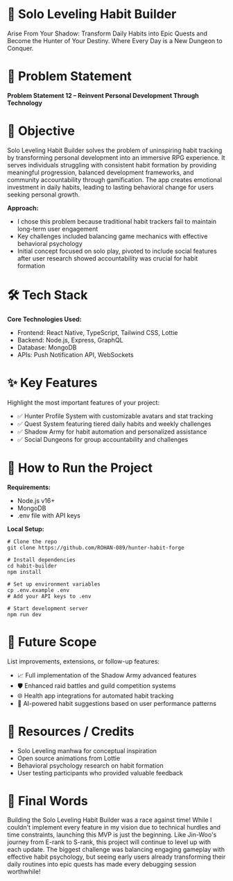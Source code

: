 
# 🚀 Solo Leveling Habit Builder
Arise From Your Shadow: Transform Daily Habits into Epic Quests and Become the Hunter of Your Destiny. Where Every Day is a New Dungeon to Conquer.

# 📌 Problem Statement
**Problem Statement 12 – Reinvent Personal Development Through Technology**

# 🎯 Objective
Solo Leveling Habit Builder solves the problem of uninspiring habit tracking by transforming personal development into an immersive RPG experience. It serves individuals struggling with consistent habit formation by providing meaningful progression, balanced development frameworks, and community accountability through gamification. The app creates emotional investment in daily habits, leading to lasting behavioral change for users seeking personal growth.

**Approach:**
* I chose this problem because traditional habit trackers fail to maintain long-term user engagement
* Key challenges included balancing game mechanics with effective behavioral psychology
* Initial concept focused on solo play, pivoted to include social features after user research showed accountability was crucial for habit formation

# 🛠️ Tech Stack
**Core Technologies Used:**
* Frontend: React Native, TypeScript, Tailwind CSS, Lottie
* Backend: Node.js, Express, GraphQL
* Database: MongoDB
* APIs: Push Notification API, WebSockets


# ✨ Key Features
Highlight the most important features of your project:
* ✅ Hunter Profile System with customizable avatars and stat tracking
* ✅ Quest System featuring tiered daily habits and weekly challenges
* ✅ Shadow Army for habit automation and personalized assistance
* ✅ Social Dungeons for group accountability and challenges


# 🧪 How to Run the Project
**Requirements:**
* Node.js v16+
* MongoDB
* .env file with API keys

**Local Setup:**

```
# Clone the repo
git clone https://github.com/ROHAN-089/hunter-habit-forge

# Install dependencies
cd habit-builder
npm install

# Set up environment variables
cp .env.example .env
# Add your API keys to .env

# Start development server
npm run dev
```

# 🧬 Future Scope
List improvements, extensions, or follow-up features:
* 📈 Full implementation of the Shadow Army advanced features
* 🛡️ Enhanced raid battles and guild competition systems
* 🌐 Health app integrations for automated habit tracking
* 🧠 AI-powered habit suggestions based on user performance patterns

# 📎 Resources / Credits
* Solo Leveling manhwa for conceptual inspiration
* Open source animations from Lottie
* Behavioral psychology research on habit formation
* User testing participants who provided valuable feedback

# 🏁 Final Words
Building the Solo Leveling Habit Builder was a race against time! While I couldn't implement every feature in my vision due to technical hurdles and time constraints, launching this MVP is just the beginning. Like Jin-Woo's journey from E-rank to S-rank, this project will continue to level up with each update. The biggest challenge was balancing engaging gameplay with effective habit psychology, but seeing early users already transforming their daily routines into epic quests has made every debugging session worthwhile!
